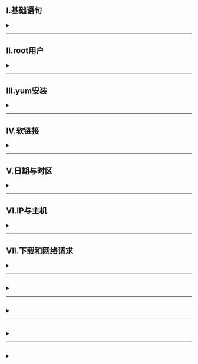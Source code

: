 ## I.基础语句

<details>
<summary> </summary>

#### 通配符
  ‘*’ 用于模糊匹配

#### 管道符
’|‘，将左侧的输出结果转交给右侧


#### 部分基础语句
1. `ls [-l -a -h] path` ：查看文件夹内容 <br/>
| 选项 | 作用                     |
| ---- | ------------------------ |
| -l   | 列出文件详细信息         |
| -a   | 列出所有文件包括隐藏文件 |
| -h   | 展示文件大小             |
2. `cd path` ：将工作区转到对应路径
3. `pwd` ：展示当前工作目录
4. `mkdir [-p] path` ： 创建文件夹,-p表示自动创建不存在的父目录，用于创建连续多层级目录
5. `touch path `： 创建文件
6. `cat path` ： 查看文件内容
7. `more path`查看文件内容，可以翻页查看
   - 空格进行翻页，输入q退出
8. `cp [-r] 参数1 参数2` : 复制文件1到2中，-r表示复制文件夹
9. `mv 参数1 参数2` ： 将文件1移动到2中
10. `rm [-r -f] 参数1 参数2...` : 删除文件，可一次性删除多项 -r表示删除文件夹，-f表示强制删除
11. `which 命令` ： 查找命令程序文件位置
12. `find 起始路径 -name/-size "文件名"/大小` ： 按名字/大小查找文件，+表示大于，-表示小于，如-1000K表示小于1000k
13. `grep [-n] 关键字 path` ： 从文件中过滤关键字，-n表示显示匹配的行号
14. `wc [-l -w -m -c] path` ： 统计文件行数，单词数等<br/>
| 选项 | 作用        |
| ---- | ----------- |
| -l   | 统计行数    |
| -w   | 统计单词数  |
| -m   | 统计字符数  |
| -c   | 统计bytes数 |
15. `echo "输出内容"` : 输出内容
    - 利用反引号可以输出命令执行后结果，如`echo \`pwd``
    - 重定向符：'>'表示将左侧命令结果覆盖写入指定文件，'>>'则表示追加写入
16. `tail [-f -num] path` ： 查看文件尾部内容，默认查看10行,-f表示持续追踪，能实时输出新更新内容
17. `tar [-zcxvf] fileName [files]`：打包压缩解压命令
- .tar表示完成了打包但没有压缩
- .tar.gz表示打包的同时还进行了压缩
| 选项 | 作用                                                      |
| ---- | --------------------------------------------------------- |
| -z   | z代表gizp，通过gizp命令处理文件，gzip可以对文件压缩或解压 |
| -c   | c代表create，创建新的包文件                               |
| -x   | x代表extract，实现从包文件中还原文件                      |
| -v   | v代表verbose，显示命令的执行过程                          |
| -f   | f代表的是file，用于指定包文件的名称                       |
18. `history` 查询历史执行命令


</details>

---

## II.root用户

<details>
<summary> </summary>
- 拥有最大系统权限
- su [ - ] [用户名] 切换用户 用exit退出root用户

**sudo**
给予认可的普通用户临时root权限  

**配置认证**：
- root下执行visudo，在打开的文件最后添加 `用户名 ALL=(ALL) NOPASSWD: ALL`

### 用户管理
- 创建用户：`useradd [-g -d] 用户名`
  - -g指定用户组
  - -d指定用户HOME路径
- 删除用户：`userdel [-r] 用户名`
  - -r删除用户的home目录
- 查询用户所属组：`id [用户名]`
- 修改用户所属组：`usermod -aG 用户组 用户名`
- 查看系统中的用户：`getent passwd`
  - 所返回信息：`用户名:密码(x):用户ID:组ID:描述信息:HOME目录:执行终端`

### 用户组管理
- 创建用户组：`groupadd 用户组名`
- 删除用户组：`groupdel 用户组名`
- 查看系统中的组：`getent group`
  - 所返回信息：`组名称:组认证(x):组ID`


### 修改文件权限

#### chmod
修改文件权限
- `chmod [-R] 权限 文件/文件夹`  -R对文件夹内全部内容应用同样操作
  - 例：`chmod u=rwx,g=rx,o=x hello.txt`修改文件权限为rwxr-x--x
  - 权限可以用数字代替<br>
    | 数字 | 0   | 1   | 2   | 3   | 4   | 5   | 6   | 7   |
    | ---- | --- | --- | --- | --- | --- | --- | --- | --- |
    | 权限 | --- | --x | -w- | -wx | r-- | r-x | rw- | rwx |
---

#### chown
修改文件、文件夹所属用户和用户组
- `chown [-R] [用户][:][用户组] 文件/文件夹` -R对文件夹内全部内容应用同样操作
- 
</details>

---

## III.yum安装

<details>
<summary> </summary>

yum：RPM包软件管理器，用于自动化安装配置Linux软件，并可以自动解决依赖问题  
`yum [-y] [install | remove | search] 软件名称`
- -y，自动确认，无需手动确认安装或卸载过程
- yum命令需要root权限、联网

</details>

---

## IV.软链接

<details>
<summary> </summary>

- 在系统中创建软链接可以将文件、文件夹链接到其它位置,类似windows中的快捷方式 
- 使用ln命令创建软链接  
  `ln -s 参数1 参数2`
  - -s,创建软链接
  - 参数1：被链接的文件或文件夹
  - 参数2：要链接去的目的地




</details>

---

## V.日期与时区

<details>
<summary> </summary>

### date命令
- 通过date命令查看系统时间  
  `date [-d] [+格式化字符串]`
  - -d按照指定的字符串显示日期，一般用于日期计算
  - 格式化字符串：通过特定的字符串标记，来控制显示的日期格式  
    |符号|作用|
    |-|-|
    |%Y|年|
    |%y|年份后两位数|
    |%M|月|
    |%d|日|
    |%H|小时|
    |%M|分钟|
    |%S|秒|
    |%s|自1970-01-01 0点到现在的秒数|
- `date -d "+1 day"` 显示当前日期+一天

### 修改Linux时区
将系统自动的localtime删除，并将/usr/share/zoneinfo/Asia/Shanghai文件链接为localtime文件即可
```
rm -f /etc/localtime
sudo ln -s /usr/share/zoneinfo/Asia/Shanghai /etc/localtime
```

</details>

---

## VI.IP与主机

<details>
<summary> </summary>

### IP

- 通过ifconfig查看ip
- 特殊ip：
  - `127.0.0.1` 代指本机
  - `0.0.0.0`
    - 可用于代指本机
    - 可以在端口绑定中用来确定绑定关系
    - 在一些IP地址限制中，代表所有IP的意思，如放行规则设置则代表允许任意IP访问

### 主机名
- `hostname` 查看主机名
- `hostnamectl set-hostname 主机名` 修改主机名

### 域名解析
日常访问很少直接输入ip进行访问，而是通过域名(与ip搭建关系)访问服务，
![](/img/Linux/hosts.png)
- 先查看本机记录(/etc/hosts)
- 再联网去DNS服务器

#### 域名映射配置
只需去修改hosts文件即可
```
127.0.0.1 bgon

```

###  配置Linux固定ip

- 当前我们虚拟机的linux操作系统，其ip地址是通过DHCP服务获取的
- DHCP：动态获取IP地址，即每次重启设备后都会获取一次，可能导致IP地址频繁变更

**步骤**  
- 在VM Workstation中配置IP地址网关和网段(IP地址的范围)
  - 虚拟网络编辑器中修改vmnet8子网IP和NAT中网关
  - 如子网`192.168.52.0`,网关`192.168.52.2`
- 在Linux系统中手动修改配置文件，固定IP
  - 修改/etc/sysconfig/network-scripts/ifcfg-ens33
    ![](/img/Linux/staticip.png)

- 执行`systemctl restart network`重启网卡即可

</details>

---

## VII.下载和网络请求

<details>
<summary> </summary>



</details>

---

## 

<details>
<summary> </summary>



</details>

---

##  

<details>
<summary> </summary>



</details>


---

## 

<details>
<summary> </summary>



</details>


---

## 

<details>
<summary> </summary>



</details>

